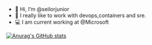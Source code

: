 - 👋 Hi, I’m @seilorjunior
- 🐋 I really like to work with devops,containers and sre.
- 💻 I am current working at @Microsoft 


[![Anurag's GitHub stats](https://github-readme-stats.vercel.app/api?username=seilorjunior&show_icons=true&theme=dark)](https://github.com/anuraghazra/github-readme-stats)


<!---
seilorjunior/seilorjunior is a ✨ special ✨ repository because its `README.md` (this file) appears on your GitHub profile.
You can click the Preview link to take a look at your changes.
--->
